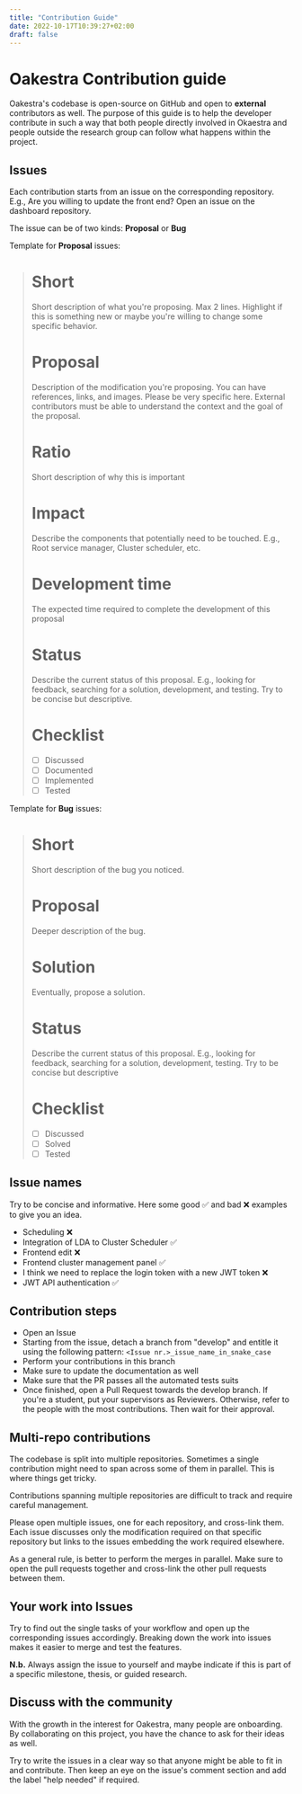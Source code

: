 ```yaml
---
title: "Contribution Guide"
date: 2022-10-17T10:39:27+02:00
draft: false
---
```


# Oakestra Contribution guide  

Oakestra's codebase is open-source on GitHub and open to **external** contributors as well. The purpose of this guide is to help the developer contribute in such a way that both people directly involved in Okaestra and people outside the research group can follow what happens within the project. 

## Issues

Each contribution starts from an issue on the corresponding repository. E.g., Are you willing to update the front end? Open an issue on the dashboard repository. 

The issue can be of two kinds: **Proposal** or **Bug** 

Template for **Proposal** issues:



> # Short
> Short description of what you're proposing. Max 2 lines. Highlight if this is something new or maybe you're willing to change some specific behavior. 
>
> # Proposal
> Description of the modification you're proposing. You can have references, links, and images. Please be very specific here. External contributors must be able to understand the context and the goal of the proposal.
>
> # Ratio
> Short description of why this is important
>
> # Impact
> Describe the components that potentially need to be touched. E.g., Root service manager, Cluster scheduler, etc. 
>
> # Development time
> The expected time required to complete the development of this proposal 
>
> # Status
> Describe the current status of this proposal. E.g., looking for feedback, searching for a solution, development, and testing. Try to be concise but descriptive.
>
> # Checklist
> 
> - [ ] Discussed
> - [ ] Documented
> - [ ] Implemented
> - [ ] Tested

	
Template for **Bug** issues:

>
> # Short
> Short description of the bug you noticed.
> 
> # Proposal
> Deeper description of the bug.
> 
> # Solution
> Eventually, propose a solution.
> 
> # Status
> Describe the current status of this proposal. E.g., looking for feedback, searching for a solution, development, testing. Try to be concise but descriptive
>
> # Checklist 
> 
> - [ ] Discussed
> - [ ] Solved
> - [ ] Tested
## Issue names

Try to be concise and informative. Here some good ✅ and bad ❌ examples to give you an idea.

- Scheduling  ❌
- Integration of LDA to Cluster Scheduler ✅
- Frontend edit ❌
- Frontend cluster management panel ✅
- I think we need to replace the login token with a new JWT token ❌
- JWT API authentication ✅

## Contribution steps

- Open an Issue
- Starting from the issue, detach a branch from "develop" and entitle it using the following pattern: `<Issue nr.>_issue_name_in_snake_case`
- Perform your contributions in this branch 
- Make sure to update the documentation as well
- Make sure that the PR passes all the automated tests suits
- Once finished, open a Pull Request towards the develop branch. If you're a student, put your supervisors as Reviewers. Otherwise, refer to the people with the most contributions. Then wait for their approval. 

## Multi-repo contributions

The codebase is split into multiple repositories. Sometimes a single contribution might need to span across some of them in parallel. This is where things get tricky. 

Contributions spanning multiple repositories are difficult to track and require careful management. 

Please open multiple issues, one for each repository, and cross-link them. Each issue discusses only the modification required on that specific repository but links to the issues embedding the work required elsewhere. 

As a general rule, is better to perform the merges in parallel.
Make sure to open the pull requests together and cross-link the other pull requests between them.

## Your work into Issues
 
Try to find out the single tasks of your workflow and open up the corresponding issues accordingly. 
Breaking down the work into issues makes it easier to merge and test the features.  

**N.b.** Always assign the issue to yourself and maybe indicate if this is part of a specific milestone, thesis, or guided research. 

## Discuss with the community 

With the growth in the interest for Oakestra, many people are onboarding. By collaborating on this project, you have the chance to ask for their ideas as well.

Try to write the issues in a clear way so that anyone might be able to fit in and contribute. 
Then keep an eye on the issue's comment section and add the label "help needed" if required. 